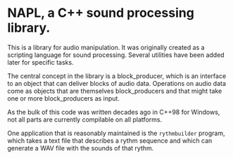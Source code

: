 NAPL, a C++ sound processing library.
=====================================

This is a library for audio manipulation. It was originally created as a
scripting language for sound processing. Several utilities have been added later
for specific tasks.

The central concept in the library is a block_producer, which is an interface to
an object that can deliver blocks of audio data. Operations on audio data come
as objects that are themselves block_producers and that might take one or more
block_producers as input.

As the bulk of this code was written decades ago in C++98 for Windows, not all
parts are currently compilable on all platforms.

One application that is reasonably maintained is the `rythmbuilder` program,
which takes a text file that describes a rythm sequence and which can generate a
WAV file with the sounds of that rythm.
